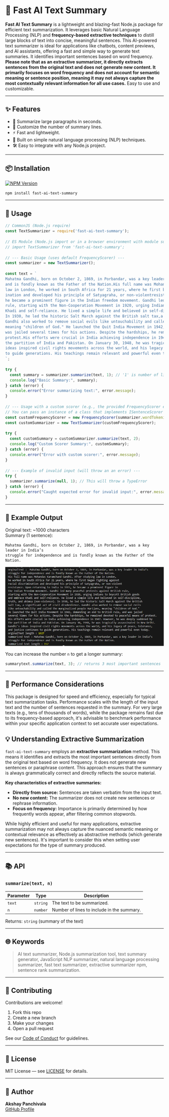 

# 🧠 Fast AI Text Summary

**Fast AI Text Summary** is a lightweight and blazing-fast Node.js package for efficient text summarization. It leverages basic Natural Language Processing (NLP) and **frequency-based extractive techniques** to distill large blocks of text into concise, meaningful sentences. This AI-powered text summarizer is ideal for applications like chatbots, content previews, and AI assistants, offering a fast and simple way to generate text summaries. It identifies important sentences based on word frequency. **Please note that as an extractive summarizer, it directly extracts sentences from the original text and does not generate new content. It primarily focuses on word frequency and does not account for semantic meaning or sentence position, meaning it may not always capture the most contextually relevant information for all use cases.** Easy to use and customizable.

---

## ✨ Features

- 📜 Summarize large paragraphs in seconds.
- 🔢 Customize the number of summary lines.
- ⚡ Fast and lightweight.
- 🧠 Built on simple natural language processing (NLP) techniques.
- 🛠️ Easy to integrate with any Node.js project.

---

## 📦 Installation

[![NPM Version](https://img.shields.io/npm/v/fast-ai-text-summary.svg)](https://www.npmjs.com/package/fast-ai-text-summary)

```bash
npm install fast-ai-text-summary
```

---

## 🚀 Usage

```javascript
// CommonJS (Node.js require)
const TextSummarizer = require('fast-ai-text-summary');

// ES Module (Node.js import or in a browser environment with module support)
// import TextSummarizer from 'fast-ai-text-summary';

// --- Basic Usage (uses default FrequencyScorer) ---
const summarizer = new TextSummarizer();

const text = `
Mahatma Gandhi, born on October 2, 1869, in Porbandar, was a key leader in India’s struggle for independence
and is fondly known as the Father of the Nation.His full name was Mohandas Karamchand Gandhi. After studying
law in London, he worked in South Africa for 21 years, where he first began fighting against racial discrim-
ination and developed his principle of Satyagraha, or non-violentresistance. Upon returning to India in 1915,
he became a prominent figure in the Indian freedom movement. Gandhi led many peaceful protests against British
rule, starting with the Non-Cooperation Movement in 1920, urging Indians to boycott British goods and embrace
Khadi and self-reliance. He lived a simple life and believed in self-discipline, truth, and ahinsa(non-violence).
In 1930, he led the historic Salt March against the British salt tax,a significant act of civil disobedience.
Gandhi also worked to remove social evils like untouchability and called the marginalized people Harijans,
meaning "children of God." He launched the Quit India Movement in 1942, demanding an end to British rule, and
was jailed several times for his actions. Despite the hardships, he remained devoted to peaceful means of
protest.His efforts were crucial in India achieving independence in 1947. However, he was deeply saddened by
the partition of India and Pakistan. On January 30, 1948, he was tragically assassinated in New Delhi.Gandhi's
ideas inspired civil rights movements across the world, and his legacy of peace, tolerance, and justice continues
to guide generations. His teachings remain relevant and powerful even today.
`;

try {
  const summary = summarizer.summarize(text, 1); // '1' is number of lines/sentences in summary
  console.log("Basic Summary:", summary);
} catch (error) {
  console.error("Error summarizing text:", error.message);
}

// --- Usage with a custom scorer (e.g., the provided FrequencyScorer explicitly) ---
// You can pass an instance of a class that implements ISentenceScorer
const customFrequencyScorer = new FrequencyScorer(summarizer.wordTokenizer); // Pass the wordTokenizer
const customSummarizer = new TextSummarizer(customFrequencyScorer);

try {
  const customSummary = customSummarizer.summarize(text, 2);
  console.log("Custom Scorer Summary:", customSummary);
} catch (error) {
  console.error("Error with custom scorer:", error.message);
}

// --- Example of invalid input (will throw an an error) ---
try {
  summarizer.summarize(null, 1); // This will throw a TypeError
} catch (error) {
  console.error("Caught expected error for invalid input:", error.message);
}
```

---

## 🧪 Example Output

Original text: ~1000 characters  
Summary (1 sentence):

```text
Mahatma Gandhi, born on October 2, 1869, in Porbandar, was a key leader in India’s
struggle for independence and is fondly known as the Father of the Nation.
```

![Alt text](https://github.com/AkshayPanchivala/fast-ai-text-summary/blob/main/assets/outputImage.png)


You can increase the number `n` to get a longer summary:

```javascript
summarytext.summarize(text, 3); // returns 3 most important sentences
```
---


## 🚀 Performance Considerations

This package is designed for speed and efficiency, especially for typical text summarization tasks. Performance scales with the length of the input text and the number of sentences requested in the summary. For very large texts (e.g., tens of thousands of words), while the package remains fast due to its frequency-based approach, it's advisable to benchmark performance within your specific application context to set accurate user expectations.

## 💡 Understanding Extractive Summarization

`fast-ai-text-summary` employs an **extractive summarization** method. This means it identifies and extracts the most important sentences directly from the original text based on word frequency. It does not generate new sentences or paraphrase content. This approach ensures that the summary is always grammatically correct and directly reflects the source material.

**Key characteristics of extractive summaries:**

*   **Directly from source:** Sentences are taken verbatim from the input text.
*   **No new content:** The summarizer does not create new sentences or rephrase information.
*   **Focus on frequency:** Importance is primarily determined by how frequently words appear, after filtering common stopwords.

While highly efficient and useful for many applications, extractive summarization may not always capture the nuanced semantic meaning or contextual relevance as effectively as abstractive methods (which generate new sentences). It's important to consider this when setting user expectations for the type of summary produced.

---

## 📚 API

### `summarize(text, n)`

| Parameter | Type     | Description                                      |
|-----------|----------|--------------------------------------------------|
| `text`    | `string` | The text to be summarized.                      |
| `n`       | `number` | Number of lines to include in the summary. |

Returns: `string` (summary of the text)

---

## 🌐 Keywords

> AI text summarizer, Node.js summarization tool, text summary generator, JavaScript NLP summarizer, natural language processing summarizer, fast text summarizer, extractive summarizer npm, sentence rank summarization.

---


## 🤝 Contributing

Contributions are welcome!

1. Fork this repo
2. Create a new branch
3. Make your changes
4. Open a pull request

See our [Code of Conduct](https://github.com/AkshayPanchivala/fast-ai-text-summary/blob/main/CODE_OF_CONDUCT.md) for guidelines.

---

## 📜 License

MIT License — see [LICENSE](https://github.com/AkshayPanchivala/fast-ai-text-summary/blob/main/LICENSE.txt) for details.

---

## 👤 Author

**Akshay Panchivala**  
[GitHub Profile](https://github.com/AkshayPanchivala/fast-ai-text-summary)

